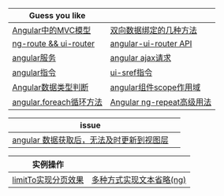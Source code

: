 | Guess you like | |
| --------- | --------- |
|[Angular中的MVC模型](https://github.com/Narutocc/angular/issues/5)|[双向数据绑定的几种方法](https://github.com/Narutocc/angular/issues/4)|
|[ng-route && ui-router](https://github.com/Narutocc/angular/issues/8)|[angular-ui-router API](https://github.com/Narutocc/angular/issues/12)|
|[angular服务](https://github.com/Narutocc/angular/issues/7)|[angular ajax请求](https://github.com/Narutocc/angular/issues/1)|
|[angular指令](https://github.com/Narutocc/angular/issues/9)|[ui-sref指令](https://github.com/Narutocc/angular/issues/10)|
|[Angular数据类型判断](https://github.com/Narutocc/angular/issues/11)|[angular组件scope作用域](https://github.com/Narutocc/angular/issues/6)|
|[angular.foreach循环方法](https://github.com/Narutocc/angular/issues/15)|[Angular ng-repeat高级用法](https://github.com/Narutocc/angular/issues/16)|

| issue | |
| --------- | --------- |
|[angular 数据获取后，无法及时更新到视图层](https://github.com/Narutocc/angular/issues/14)||

| 实例操作 | |
| --------- | --------- |
|[limitTo实现分页效果](https://github.com/Narutocc/angular/issues/13)|[多种方式实现文本省略(ng)](https://github.com/Narutocc/angular/issues/3)|
